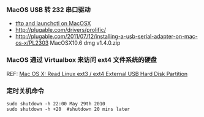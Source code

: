 ### MacOS USB 转 232 串口驱动

* [tftp and launchctl on MacOSX](http://aplawrence.com/MacOSX/tftp.html)
* http://plugable.com/drivers/prolific/
* http://plugable.com/2011/07/12/installing-a-usb-serial-adapter-on-mac-os-x/PL2303 MacOSX10.6 dmg v1.4.0.zip

### MacOS 通过 Virtualbox 来访问 ext4 文件系统的硬盘

REF: [Mac OS X: Read Linux ext3 / ext4 External USB Hard Disk Partition](http://www.cyberciti.biz/faq/mac-os-x-read-ext3-ext4-external-usb-hard-disk-partition/)

### 定时关机命令

    sudo shutdown -h 22:00 May 29th 2010
    sudo shutdown -h +20  #shutdown 20 mins later
